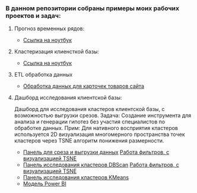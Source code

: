 <h3>В данном репозитории собраны примеры моих рабочих проектов и задач:</h3>

1. Прогноз временных рядов:
   
   - [Ссылка на ноутбук](https://github.com/maryginm/Work_analysis_tasks/blob/c98f01f4da519a3c9fe60ab9f1902a6a28c24152/Forecast/SalesForecast.ipynb)
     
2. Кластеризация клиенсткой базы:
   - [Ссылка на ноутбук](https://github.com/maryginm/Work_analysis_tasks/blob/3fc2c8f1978461e3b0650555a556b5969f4e7c52/Clustering/01_%D0%9A%D0%BB%D0%B0%D1%81%D1%82%D0%B5%D1%80%D0%B8%D0%B7%D0%B0%D1%86%D0%B8%D1%8F%20%D0%BA%D0%BB%D0%B8%D0%B5%D0%BD%D1%82%D1%81%D0%BA%D0%BE%D0%B9%20%D0%B1%D0%B0%D0%B7%D1%8B%20%D0%BE%D1%84%D1%84%D0%BB%D0%B0%D0%B9%D0%BD%20%D1%82%D0%BE%D1%80%D0%B3%D0%BE%D0%B2%D0%BB%D0%B8.ipynb)
3. ETL обработка данных

   - [Обработка данных для карточек товаров сайта](https://github.com/maryginm/Work_analysis_tasks/blob/9fa33cfb7f36edc434887d446783a0bac298c361/ETL/01_ETL_regex_details.ipynb)
  
4. Дашборд исследования клиентской базы:

   Дашборд для исследования кластеров клиентской базы, с возможностью выгрузки срезов.
   Задача: Создание инструмента для анализа и генерации гипотез без участия специалистов по обработке данных.
   Прим: Для нативного восприятия кластеров используется 2D визуализация многомерного пространства точек кластеров через TSNE алгоритм понижения размерности.

   - [Панель для среза и выгрузки данных](https://github.com/maryginm/Work_analysis_tasks/blob/c3fd842b43b065878436b1878a39b18e9d97e9e0/Cluster_BI_model/01_self_slice_download_panel.png)
     [Работа фильтров, с визуализацией TSNE](https://github.com/maryginm/Work_analysis_tasks/blob/c3fd842b43b065878436b1878a39b18e9d97e9e0/Cluster_BI_model/01_filtered.png)
   - [Панель исследования кластеров DBScan](https://github.com/maryginm/Work_analysis_tasks/blob/c3fd842b43b065878436b1878a39b18e9d97e9e0/Cluster_BI_model/02_Res_panel_DBScan.png)
     [Работа фильтров, с визуализацией TSNE](https://github.com/maryginm/Work_analysis_tasks/blob/c3fd842b43b065878436b1878a39b18e9d97e9e0/Cluster_BI_model/02_filtered_DBScan.png)
   - [Панель исследования кластеров KMeans](https://github.com/maryginm/Work_analysis_tasks/blob/c3fd842b43b065878436b1878a39b18e9d97e9e0/Cluster_BI_model/03_Res_panel_KMeans.png)
   - [Модель Power BI](https://github.com/maryginm/Work_analysis_tasks/tree/98e4960cdc740d228027bb390d1b102c308b57f4/Cluster_BI_model)
